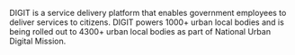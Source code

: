 DIGIT is a service delivery platform that enables government employees to deliver services to citizens. DIGIT powers 1000+ urban local bodies and is being rolled out to 4300+ urban local bodies as part of National Urban Digital Mission.
